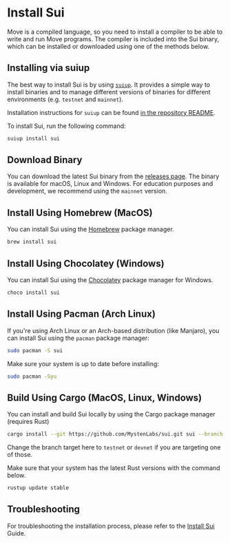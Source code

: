 # Install Sui

Move is a compiled language, so you need to install a compiler to be able to write and run Move
programs. The compiler is included into the Sui binary, which can be installed or downloaded using
one of the methods below.

## Installing via suiup

The best way to install Sui is by using [`suiup`](https://github.com/MystenLabs/suiup). It provides a simple way to install binaries and to manage different versions of binaries for
different environments (e.g. `testnet` and `mainnet`).

Installation instructions for `suiup` can be found
[in the repository README](https://github.com/MystenLabs/suiup).

To install Sui, run the following command:

```bash
suiup install sui
```

## Download Binary

You can download the latest Sui binary from the
[releases page](https://github.com/MystenLabs/sui/releases). The binary is available for macOS,
Linux and Windows. For education purposes and development, we recommend using the `mainnet` version.

## Install Using Homebrew (MacOS)

You can install Sui using the [Homebrew](https://brew.sh/) package manager.

```bash
brew install sui
```

## Install Using Chocolatey (Windows)

You can install Sui using the [Chocolatey](https://chocolatey.org/install) package manager for
Windows.

```bash
choco install sui
```
## Install Using Pacman (Arch Linux)

If you're using Arch Linux or an Arch-based distribution (like Manjaro), you can install Sui using the `pacman` package manager:

```bash
sudo pacman -S sui
```

Make sure your system is up to date before installing:

```bash
sudo pacman -Syu
```

## Build Using Cargo (MacOS, Linux, Windows)

You can install and build Sui locally by using the Cargo package manager (requires Rust)

```bash
cargo install --git https://github.com/MystenLabs/sui.git sui --branch mainnet
```

Change the branch target here to `testnet` or `devnet` if you are targeting one of those.

Make sure that your system has the latest Rust versions with the command below.

```bash
rustup update stable
```

## Troubleshooting

For troubleshooting the installation process, please refer to the
[Install Sui](https://docs.sui.io/guides/developer/getting-started/sui-install) Guide.
